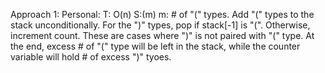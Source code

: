Approach 1: Personal: T: O(n) S:(m) m: # of "(" types. Add "(" types to the stack unconditionally. For the ")" types, pop if stack[-1] is "(". Otherwise, increment count. These are cases where ")" is not paired with "(" type. At the end, excess # of "(" type will be left in the stack, while the counter variable will hold # of excess ")" tyoes.